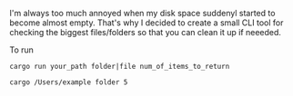 I'm always too much annoyed when my disk space suddenyl started to become almost empty. That's why I decided to create a small CLI tool for checking the biggest files/folders so that you can clean it up if neeeded.

To run

```
cargo run your_path folder|file num_of_items_to_return

cargo /Users/example folder 5 
```